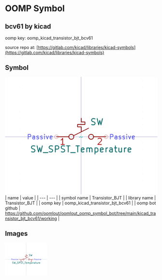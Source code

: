 # OOMP Symbol  
## bcv61  by kicad  
  
oomp key: oomp_kicad_transistor_bjt_bcv61  
  
source repo at: [https://gitlab.com/kicad/libraries/kicad-symbols](https://gitlab.com/kicad/libraries/kicad-symbols)  
## Symbol  
  
[![working.png](working_600.png)](working.png)  
| name | value | 
| --- | --- | 
| symbol name | Transistor_BJT | 
| library name | Transistor_BJT | 
| oomp key | oomp_kicad_transistor_bjt_bcv61 | 
| oomp bot github | https://github.com/oomlout/oomlout_oomp_symbol_bot/tree/main/kicad_transistor_bjt_bcv61/working | 
## Images  
  
[![working.png](working_140.png)](working.png)  
